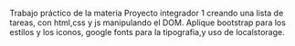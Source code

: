 Trabajo práctico de la materia Proyecto integrador 1 creando una lista de tareas, con html,css y js manipulando el DOM.
Aplique bootstrap para los estilos y los iconos, google fonts para la tipografia,y uso de localstorage.
